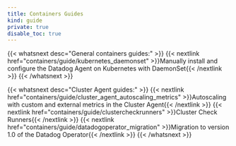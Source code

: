 ```yaml
---
title: Containers Guides
kind: guide
private: true
disable_toc: true
---
```


{{< whatsnext desc="General containers guides:" >}}
    {{< nextlink href="containers/guide/kubernetes_daemonset" >}}Manually install and configure the Datadog Agent on Kubernetes with DaemonSet{{< /nextlink >}}
{{< /whatsnext >}}

{{< whatsnext desc="Cluster Agent guides:" >}}
    {{< nextlink href="containers/guide/cluster_agent_autoscaling_metrics" >}}Autoscaling with custom and external metrics in the Cluster Agent{{< /nextlink >}}
    {{< nextlink href="containers/guide/clustercheckrunners" >}}Cluster Check Runners{{< /nextlink >}}
    {{< nextlink href="containers/guide/datadogoperator_migration" >}}Migration to version 1.0 of the Datadog Operator{{< /nextlink >}}
{{< /whatsnext >}}
